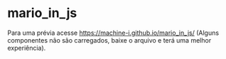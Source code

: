 # mario_in_js

Para uma prévia acesse https://machine-i.github.io/mario_in_js/ (Alguns componentes não são carregados, baixe o arquivo e terá uma melhor experiência).
